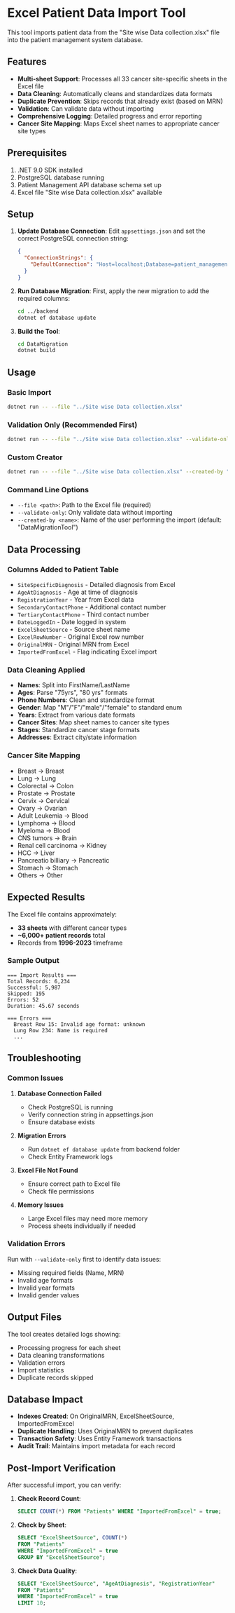 # Excel Patient Data Import Tool

This tool imports patient data from the "Site wise Data collection.xlsx" file into the patient management system database.

## Features

- **Multi-sheet Support**: Processes all 33 cancer site-specific sheets in the Excel file
- **Data Cleaning**: Automatically cleans and standardizes data formats
- **Duplicate Prevention**: Skips records that already exist (based on MRN)
- **Validation**: Can validate data without importing
- **Comprehensive Logging**: Detailed progress and error reporting
- **Cancer Site Mapping**: Maps Excel sheet names to appropriate cancer site types

## Prerequisites

1. .NET 9.0 SDK installed
2. PostgreSQL database running
3. Patient Management API database schema set up
4. Excel file "Site wise Data collection.xlsx" available

## Setup

1. **Update Database Connection**: Edit `appsettings.json` and set the correct PostgreSQL connection string:
   ```json
   {
     "ConnectionStrings": {
       "DefaultConnection": "Host=localhost;Database=patient_management_db;Username=postgres;Password=your_password;Port=5432"
     }
   }
   ```

2. **Run Database Migration**: First, apply the new migration to add the required columns:
   ```bash
   cd ../backend
   dotnet ef database update
   ```

3. **Build the Tool**:
   ```bash
   cd DataMigration
   dotnet build
   ```

## Usage

### Basic Import
```bash
dotnet run -- --file "../Site wise Data collection.xlsx"
```

### Validation Only (Recommended First)
```bash
dotnet run -- --file "../Site wise Data collection.xlsx" --validate-only
```

### Custom Creator
```bash
dotnet run -- --file "../Site wise Data collection.xlsx" --created-by "Admin User"
```

### Command Line Options

- `--file <path>`: Path to the Excel file (required)
- `--validate-only`: Only validate data without importing
- `--created-by <name>`: Name of the user performing the import (default: "DataMigrationTool")

## Data Processing

### Columns Added to Patient Table
- `SiteSpecificDiagnosis` - Detailed diagnosis from Excel
- `AgeAtDiagnosis` - Age at time of diagnosis
- `RegistrationYear` - Year from Excel data
- `SecondaryContactPhone` - Additional contact number
- `TertiaryContactPhone` - Third contact number
- `DateLoggedIn` - Date logged in system
- `ExcelSheetSource` - Source sheet name
- `ExcelRowNumber` - Original Excel row number
- `OriginalMRN` - Original MRN from Excel
- `ImportedFromExcel` - Flag indicating Excel import

### Data Cleaning Applied
- **Names**: Split into FirstName/LastName
- **Ages**: Parse "75yrs", "80 yrs" formats
- **Phone Numbers**: Clean and standardize format
- **Gender**: Map "M"/"F"/"male"/"female" to standard enum
- **Years**: Extract from various date formats
- **Cancer Sites**: Map sheet names to cancer site types
- **Stages**: Standardize cancer stage formats
- **Addresses**: Extract city/state information

### Cancer Site Mapping
- Breast → Breast
- Lung → Lung
- Colorectal → Colon
- Prostate → Prostate
- Cervix → Cervical
- Ovary → Ovarian
- Adult Leukemia → Blood
- Lymphoma → Blood
- Myeloma → Blood
- CNS tumors → Brain
- Renal cell carcinoma → Kidney
- HCC → Liver
- Pancreatio billiary → Pancreatic
- Stomach → Stomach
- Others → Other

## Expected Results

The Excel file contains approximately:
- **33 sheets** with different cancer types
- **~6,000+ patient records** total
- Records from **1996-2023** timeframe

### Sample Output
```
=== Import Results ===
Total Records: 6,234
Successful: 5,987
Skipped: 195
Errors: 52
Duration: 45.67 seconds

=== Errors ===
  Breast Row 15: Invalid age format: unknown
  Lung Row 234: Name is required
  ...
```

## Troubleshooting

### Common Issues

1. **Database Connection Failed**
   - Check PostgreSQL is running
   - Verify connection string in appsettings.json
   - Ensure database exists

2. **Migration Errors**
   - Run `dotnet ef database update` from backend folder
   - Check Entity Framework logs

3. **Excel File Not Found**
   - Ensure correct path to Excel file
   - Check file permissions

4. **Memory Issues**
   - Large Excel files may need more memory
   - Process sheets individually if needed

### Validation Errors

Run with `--validate-only` first to identify data issues:
- Missing required fields (Name, MRN)
- Invalid age formats
- Invalid year formats
- Invalid gender values

## Output Files

The tool creates detailed logs showing:
- Processing progress for each sheet
- Data cleaning transformations
- Validation errors
- Import statistics
- Duplicate records skipped

## Database Impact

- **Indexes Created**: On OriginalMRN, ExcelSheetSource, ImportedFromExcel
- **Duplicate Handling**: Uses OriginalMRN to prevent duplicates
- **Transaction Safety**: Uses Entity Framework transactions
- **Audit Trail**: Maintains import metadata for each record

## Post-Import Verification

After successful import, you can verify:

1. **Check Record Count**:
   ```sql
   SELECT COUNT(*) FROM "Patients" WHERE "ImportedFromExcel" = true;
   ```

2. **Check by Sheet**:
   ```sql
   SELECT "ExcelSheetSource", COUNT(*) 
   FROM "Patients" 
   WHERE "ImportedFromExcel" = true 
   GROUP BY "ExcelSheetSource";
   ```

3. **Check Data Quality**:
   ```sql
   SELECT "ExcelSheetSource", "AgeAtDiagnosis", "RegistrationYear" 
   FROM "Patients" 
   WHERE "ImportedFromExcel" = true 
   LIMIT 10;
   ```